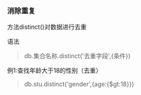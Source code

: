 ### 消除重复
方法distinct()对数据进行去重

语法
>db.集合名称.distinct('去重字段',{条件})

例1:查找年龄大于18的性别（去重）
>db.stu.distinct('gender',{age:{$gt:18}})
